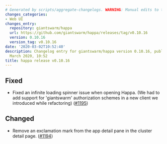 ```yaml
---
# Generated by scripts/aggregate-changelogs. WARNING: Manual edits to this files will be overwritten.
changes_categories:
- Web UI
changes_entry:
  repository: giantswarm/happa
  url: https://github.com/giantswarm/happa/releases/tag/v0.10.16
  version: 0.10.16
  version_tag: v0.10.16
date: '2020-03-02T10:52:40'
description: Changelog entry for giantswarm/happa version 0.10.16, published on 02
  March 2020, 10:52
title: happa release v0.10.16
---
```


## Fixed

- Fixed an infinite loading spinner issue when opening Happa. (We had to add support for 'giantswarm' authorization schemes in a new client we introduced while refactoring) ([#1195](https://github.com/giantswarm/happa/pull/1195))

## Changed

- Remove an exclamation mark from the app detail pane in the cluster detail page. ([#1194](https://github.com/giantswarm/happa/pull/1194))
